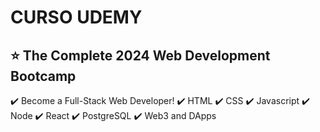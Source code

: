 # CURSO UDEMY
<h2>⭐ The Complete 2024 Web Development Bootcamp</h2>

✔️ Become a Full-Stack Web Developer!
✔️ HTML
✔️ CSS
✔️ Javascript
✔️ Node
✔️ React
✔️ PostgreSQL
✔️ Web3 and DApps
